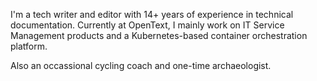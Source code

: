 I'm a tech writer and editor with 14+ years of experience in technical documentation. Currently at OpenText, I mainly work on IT Service Management products and a Kubernetes-based container orchestration platform. 

Also an occassional cycling coach and one-time archaeologist. 

<!--
**edcork/edcork** is a ✨ _special_ ✨ repository because its `README.md` (this file) appears on your GitHub profile.

Here are some ideas to get you started:

- 🔭 I’m currently working on ...
- 🌱 I’m currently learning ...
- 👯 I’m looking to collaborate on ...
- 🤔 I’m looking for help with ...
- 💬 Ask me about ...
- 📫 How to reach me: ...
- 😄 Pronouns: ...
- ⚡ Fun fact: ...
-->
